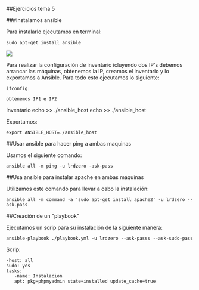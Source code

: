 ##Ejercicios tema 5

###Instalamos ansible

Para instalarlo ejecutamos en terminal:

    sudo apt-get install ansible
    
![](http://googledrive.com/host/0B6Q-phIC3pUpblVzUS1RbEZjb1E/snapshot36.png)

Para realizar la configuración de inventario icluyendo dos IP's debemos arrancar las máquinas, obtenemos la IP, creamos el inventario y lo exportamos a Ansible. Para todo esto ejecutamos lo siguiente:

    ifconfig
    
    obtenemos IP1 e IP2
    
Inventario
    echo <IP1> >> ./ansible_host
    echo <IP2> >> ./ansible_host
    
Exportamos:

    export ANSIBLE_HOST=./ansible_host
    
##Usar ansible para hacer ping a ambas maquinas

Usamos el siguiente comando:

    ansible all -m ping -u lrdzero -ask-pass
    
##Usa ansible para instalar apache en ambas máquinas

Utilizamos este comando para llevar a cabo la instalación:

    ansible all -m command -a 'sudo apt-get install apache2' -u lrdzero --ask-pass
    
##Creación de un "playbook"


Ejecutamos un scrip para su instalación de la siguiente manera:

    ansible-playbook ./playbook.yml -u lrdzero --ask-passs --ask-sudo-pass
    
Scrip:
    
    -host: all
    sudo: yes
    tasks:
	   -name: Instalacion
	   apt: pkg=phpmyadmin state=installed update_cache=true
    
